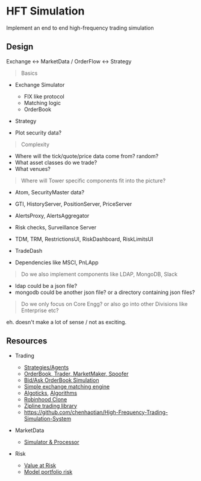 # HFT Simulation

Implement an end to end high-frequency trading simulation

## Design

Exchange <-> MarketData / OrderFlow <-> Strategy

> Basics

* Exchange Simulator
    * FIX like protocol
    * Matching logic
    * OrderBook

* Strategy

* Plot security data?

> Complexity

* Where will the tick/quote/price data come from? random?
* What asset classes do we trade?
* What venues?

> Where will Tower specific components fit into the picture?

* Atom, SecurityMaster data?
* GTI, HistoryServer, PositionServer, PriceServer
* AlertsProxy, AlertsAggregator
* Risk checks, Surveillance Server
* TDM, TRM, RestrictionsUI, RiskDashboard, RiskLimitsUI
* TradeDash

* Dependencies like MSCI, PnLApp

> Do we also implement components like LDAP, MongoDB, Slack

* ldap could be a json file?
* mongodb could be another json file? or a directory containing json files?

> Do we only focus on Core Engg? or also go into other Divisions like Enterprise etc?

eh. doesn't make a lot of sense / not as exciting.

## Resources

* Trading
    * [Strategies/Agents](https://github.com/huseinzol05/Stock-Prediction-Models/tree/master/agent)
    * [OrderBook, Trader, MarketMaker, Spoofer](https://github.com/TCtobychen/HFT_simulation/blob/main/utils.py)
    * [Bid/Ask OrderBook Simulation](https://github.com/dougkna/order-book/blob/master/client/src/App.js)
    * [Simple exchange matching engine](https://github.com/robswc/market-agent-sim/tree/master/engines)
    * [Algoticks](https://github.com/jkotra/algoticks), [Algorithms](https://stdin.top/posts/write-algo-for-algoticks/)
    * [Robinhood Clone](https://github.com/ronilbhatia/EasyTrade)
    * [Zipline trading library](https://github.com/quantopian/zipline#quickstart)
    * https://github.com/chenhaotian/High-Frequency-Trading-Simulation-System

* MarketData
    * [Simulator & Processor](https://github.com/cdtait/simulation)

* Risk
    * [Value at Risk](https://risk-engineering.org/notebook/stock-market.html)
    * [Model portfolio risk](https://digitalcommons.usu.edu/cgi/viewcontent.cgi?article=2566&context=gradreports)
